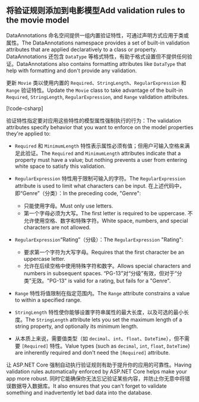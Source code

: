 <!-- USED in RP and MVC tutorial -->

## <a name="add-validation-rules-to-the-movie-model"></a><span data-ttu-id="a3579-101">将验证规则添加到电影模型</span><span class="sxs-lookup"><span data-stu-id="a3579-101">Add validation rules to the movie model</span></span>

<span data-ttu-id="a3579-102">DataAnnotations 命名空间提供一组内置验证特性，可通过声明方式应用于类或属性。</span><span class="sxs-lookup"><span data-stu-id="a3579-102">The DataAnnotations namespace provides a set of built-in validation attributes that are applied declaratively to a class or property.</span></span> <span data-ttu-id="a3579-103">DataAnnotations 还包含 `DataType` 等格式特性，有助于格式设置但不提供任何验证。</span><span class="sxs-lookup"><span data-stu-id="a3579-103">DataAnnotations also contains formatting attributes like `DataType` that help with formatting and don't provide any validation.</span></span>

<span data-ttu-id="a3579-104">更新 `Movie` 类以使用内置的 `Required`、`StringLength`、`RegularExpression` 和 `Range` 验证特性。</span><span class="sxs-lookup"><span data-stu-id="a3579-104">Update the `Movie` class to take advantage of the built-in `Required`, `StringLength`, `RegularExpression`, and `Range` validation attributes.</span></span>

[!code-csharp[](~/tutorials/first-mvc-app/start-mvc/sample/MvcMovie22/Models/MovieDateRatingDA.cs?name=snippet1)]

<span data-ttu-id="a3579-105">验证特性指定要对应用这些特性的模型属性强制执行的行为：</span><span class="sxs-lookup"><span data-stu-id="a3579-105">The validation attributes specify behavior that you want to enforce on the model properties they're applied to:</span></span>

* <span data-ttu-id="a3579-106">`Required` 和 `MinimumLength` 特性表示属性必须有值；但用户可输入空格来满足此验证。</span><span class="sxs-lookup"><span data-stu-id="a3579-106">The `Required` and `MinimumLength` attributes indicate that a property must have a value; but nothing prevents a user from entering white space to satisfy this validation.</span></span>
* <span data-ttu-id="a3579-107">`RegularExpression` 特性用于限制可输入的字符。</span><span class="sxs-lookup"><span data-stu-id="a3579-107">The `RegularExpression` attribute is used to limit what characters can be input.</span></span> <span data-ttu-id="a3579-108">在上述代码中，即“Genre”（分类）：</span><span class="sxs-lookup"><span data-stu-id="a3579-108">In the preceding code, "Genre":</span></span>

  * <span data-ttu-id="a3579-109">只能使用字母。</span><span class="sxs-lookup"><span data-stu-id="a3579-109">Must only use letters.</span></span>
  * <span data-ttu-id="a3579-110">第一个字母必须为大写。</span><span class="sxs-lookup"><span data-stu-id="a3579-110">The first letter is required to be uppercase.</span></span> <span data-ttu-id="a3579-111">不允许使用空格、数字和特殊字符。</span><span class="sxs-lookup"><span data-stu-id="a3579-111">White space, numbers, and special characters are not allowed.</span></span>

* <span data-ttu-id="a3579-112">`RegularExpression`“Rating”（分级）：</span><span class="sxs-lookup"><span data-stu-id="a3579-112">The `RegularExpression` "Rating":</span></span>

  * <span data-ttu-id="a3579-113">要求第一个字符为大写字母。</span><span class="sxs-lookup"><span data-stu-id="a3579-113">Requires that the first character be an uppercase letter.</span></span>
  * <span data-ttu-id="a3579-114">允许在后续空格中使用特殊字符和数字。</span><span class="sxs-lookup"><span data-stu-id="a3579-114">Allows special characters and numbers in  subsequent spaces.</span></span> <span data-ttu-id="a3579-115">“PG-13”对“分级”有效，但对于“分类”无效。</span><span class="sxs-lookup"><span data-stu-id="a3579-115">"PG-13" is valid for a rating, but fails for a "Genre".</span></span>

* <span data-ttu-id="a3579-116">`Range` 特性将值限制在指定范围内。</span><span class="sxs-lookup"><span data-stu-id="a3579-116">The `Range` attribute constrains a value to within a specified range.</span></span>
* <span data-ttu-id="a3579-117">`StringLength` 特性使你能够设置字符串属性的最大长度，以及可选的最小长度。</span><span class="sxs-lookup"><span data-stu-id="a3579-117">The `StringLength` attribute lets you set the maximum length of a string property, and optionally its minimum length.</span></span>
* <span data-ttu-id="a3579-118">从本质上来说，需要值类型（如 `decimal`、`int`、`float`、`DateTime`），但不需要 `[Required]` 特性。</span><span class="sxs-lookup"><span data-stu-id="a3579-118">Value types (such as `decimal`, `int`, `float`, `DateTime`) are inherently required and don't need the `[Required]` attribute.</span></span>

<span data-ttu-id="a3579-119">让 ASP.NET Core 强制自动执行验证规则有助于提升你的应用的可靠性。</span><span class="sxs-lookup"><span data-stu-id="a3579-119">Having validation rules automatically enforced by ASP.NET Core helps make your app more robust.</span></span> <span data-ttu-id="a3579-120">同时它能确保你无法忘记验证某些内容，并防止你无意中将错误数据导入数据库。</span><span class="sxs-lookup"><span data-stu-id="a3579-120">It also ensures that you can't forget to validate something and inadvertently let bad data into the database.</span></span>

